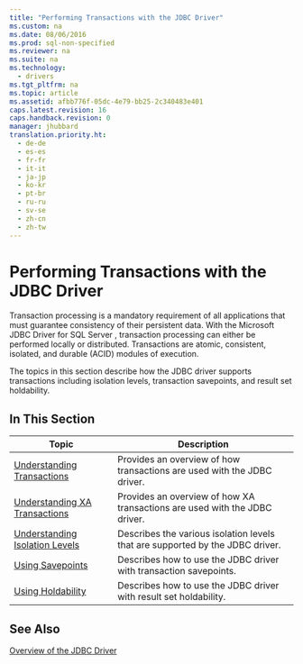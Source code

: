 ```yaml
---
title: "Performing Transactions with the JDBC Driver"
ms.custom: na
ms.date: 08/06/2016
ms.prod: sql-non-specified
ms.reviewer: na
ms.suite: na
ms.technology: 
  - drivers
ms.tgt_pltfrm: na
ms.topic: article
ms.assetid: afbb776f-05dc-4e79-bb25-2c340483e401
caps.latest.revision: 16
caps.handback.revision: 0
manager: jhubbard
translation.priority.ht: 
  - de-de
  - es-es
  - fr-fr
  - it-it
  - ja-jp
  - ko-kr
  - pt-br
  - ru-ru
  - sv-se
  - zh-cn
  - zh-tw
---
```

# Performing Transactions with the JDBC Driver
  Transaction processing is a mandatory requirement of all applications that must guarantee consistency of their persistent data. With the  Microsoft JDBC Driver for SQL Server , transaction processing can either be performed locally or distributed. Transactions are atomic, consistent, isolated, and durable (ACID) modules of execution.  
  
 The topics in this section describe how the JDBC driver supports transactions including isolation levels, transaction savepoints, and result set holdability.  
  
## In This Section  
  
|Topic|Description|  
|-----------|-----------------|  
|[Understanding Transactions](../content/Understanding-Transactions.md)|Provides an overview of how transactions are used with the JDBC driver.|  
|[Understanding XA Transactions](../content/Understanding-XA-Transactions.md)|Provides an overview of how XA transactions are used with the JDBC driver.|  
|[Understanding Isolation Levels](../content/Understanding-Isolation-Levels.md)|Describes the various isolation levels that are supported by the JDBC driver.|  
|[Using Savepoints](../content/Using-Savepoints.md)|Describes how to use the JDBC driver with transaction savepoints.|  
|[Using Holdability](../content/Using-Holdability.md)|Describes how to use the JDBC driver with result set holdability.|  
  
## See Also  
 [Overview of the JDBC Driver](../content/Overview-of-the-JDBC-Driver.md)  
  
  